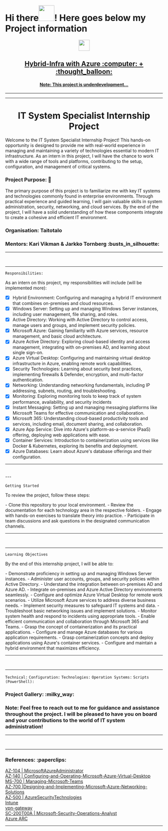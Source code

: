 # Hi there<img src="https://media.giphy.com/media/l4S95aLS28TNZDlzbX/giphy.gif" width="50" height="50"/>! Here goes below my Project information

<div>
<div id="header" align="center">
 <img src="https://media.giphy.com/media/778doP94sNJjYitr5C/giphy.gif" width="35" height="35"/>
</div>
<h2 align="center"><a href="">Hybrid-Infra with Azure  :computer: + :thought_balloon:</a></h2>
</div>

<div>
<h4 align="center"><a href="">Note: This project is underdevelopment...</a></h4>
</div>

---

---

<h1 align="center">IT System Specialist Internship Project</h1>

<p align="left">Welcome to the IT System Specialist Internship Project! This hands-on opportunity is designed to provide me with real-world experience in managing and maintaining a variety of technologies essential to modern IT infrastructure. As an intern in this project, I will have the chance to work with a wide range of tools and platforms, contributing to the setup, configuration, and management of critical systems.
</p>

<h3 align="left">Project Purpose: 📓 </h3>

<p align="left">The primary purpose of this project is to familiarize me with key IT systems and technologies commonly found in enterprise environments. Through practical experience and guided learning, I will gain valuable skills in system administration, security, networking, and cloud services. By the end of the project, I will have a solid understanding of how these components integrate to create a cohesive and efficient IT environment.
</p>

<h3 align="left">Organisation: Taitotalo</h3>
<h3 align="left">Mentors: Kari Vikman & Jarkko Tornberg :busts_in_silhouette: </h3>

---
<br />

---

`Responsibilities:`
<p align="left">As an intern on this project, my responsibilities will include (will be implemented more):</p>

 - [x] Hybrid Environment: Configuring and managing a hybrid IT environment that combines on-premises and cloud resources.
 - [x] Windows Server: Setting up and managing Windows Server instances, including user management, file sharing, and roles.
 - [x] Active Directory: Working with Active Directory to control access, manage users and groups, and implement security policies.
 - [x] Microsoft Azure: Gaining familiarity with Azure services, resource management, and basic cloud architecture.
 - [x] Azure Active Directory: Exploring cloud-based identity and access management, integrating with on-premises AD, and learning about single sign-on.
 - [x] Azure Virtual Desktop: Configuring and maintaining virtual desktop infrastructure in Azure, enabling remote work capabilities.
 - [x] Security Technologies: Learning about security best practices, implementing firewalls & Defender, encryption, and multi-factor authentication.
 - [x] Networking: Understanding networking fundamentals, including IP addressing, subnets, routing, and troubleshooting.
 - [x] Monitoring: Exploring monitoring tools to keep track of system performance, availability, and security incidents
 - [x] Instant Messaging: Setting up and managing messaging platforms like Microsoft Teams for effective communication and collaboration.
 - [x] Microsoft 365: Understanding cloud-based productivity tools and services, including email, document sharing, and collaboration.
 - [x] Azure App Service: Dive into Azure's platform-as-a-service (PaaS) offering, deploying web applications with ease.
 - [x] Container Services: Introduction to containerization using services like Docker & Kubernetes, exploring its benefits and deployment.
 - [x] Azure Databases: Learn about Azure's database offerings and their configuration.

---
<br />
---

`Getting Started`

<p align="left">To review the project, follow these steps:</p>
- Clone this repository to your local environment.
- Review the documentation for each technology area in the respective folders.
- Engage with hands-on exercises to translate theory into practice.
- Participate in team discussions and ask questions in the designated communication channels.

---

<br />

---

`Learning Objectives`

<p align="left">By the end of this internship project, I will be able to:</p>
- Demonstrate proficiency in setting up and managing Windows Server instances.
- Administer user accounts, groups, and security policies within Active Directory.
- Understand the integration between on-premises AD and Azure AD.
- Integrate on-premises and Azure Active Directory environments seamlessly.
- Configure and optimize Azure Virtual Desktop for remote work scenarios.
- Utilize Microsoft Azure services to address diverse business needs.
- Implement security measures to safeguard IT systems and data.
- Troubleshoot basic networking issues and implement solutions.
- Monitor system health and respond to incidents using appropriate tools.
- Enable efficient communication and collaboration through Microsoft 365 and Teams.
- Grasp the concept of containerization and its practical applications.
- Configure and manage Azure databases for various application requirements.
- Grasp containerization concepts and deploy applications using Azure's container services.
- Configure and maintain a hybrid environment that maximizes efficiency.

---

<br />

---

`Technical:`
`Configuration:`
`Technologies:`
`Operation Systems:`
`Scripts (PowerShell):`

<div>
<h3 align="left">Project Gallery: :milky_way:</h3>

<div>

</div>

</div>

<h3 align="left">Note: Feel free to reach out to me for guidance and assistance throughout the project. I will be pleased to have you on board and your contributions to the world of IT system administration!</h3>

---

<br />

---

<h3 align="left">References: :paperclips:</h3>

[AZ-104 | MicrosoftAzureAdministrator](https://github.com/MicrosoftLearning/AZ-104-MicrosoftAzureAdministrator) <br />
[AZ-140 | Configuring-and-Operating-Microsoft-Azure-Virtual-Desktop](https://github.com/MicrosoftLearning/AZ-140-Configuring-and-Operating-Microsoft-Azure-Virtual-Desktop) <br />
[MS-700 | Managing-Microsoft-Teams](https://github.com/MicrosoftLearning/MS-700-Managing-Microsoft-Teams) <br />
[AZ-700 |Designing-and-Implementing-Microsoft-Azure-Networking-Solutions](https://github.com/MicrosoftLearning/AZ-700-Designing-and-Implementing-Microsoft-Azure-Networking-Solutions) <br />
[AZ-500 | AzureSecurityTechnologies](https://github.com/MicrosoftLearning/AZ500-AzureSecurityTechnologies) <br />
[Intune](https://github.com/koushik80/Intune) <br />
[vpn-gateway](https://learn.microsoft.com/en-us/azure/vpn-gateway/vpn-gateway-certificates-point-to-site) <br />
[SC-200T00A | Microsoft-Security-Operations-Analyst](https://github.com/MicrosoftLearning/SC-200T00A-Microsoft-Security-Operations-Analyst) <br />
[Azure ARC](https://azure.microsoft.com/en-us/products/azure-arc) <br />

---


